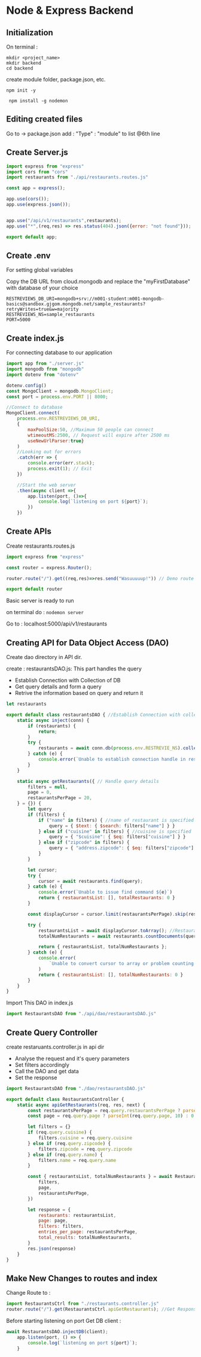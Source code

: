 # Node & Express Backend
## Initialization
On terminal :
```
mkdir <project_name>
mkdir backend
cd backend
```
create module folder, package.json, etc.

` npm init -y `

` npm install -g nodemon`

## Editing created files
Go to -> package.json
add : "Type" : "module" to list @6th line

## Create Server.js

```js
import express from "express"
import cors from "cors"
import restaurants from "./api/restaurants.routes.js"

const app = express();

app.use(cors()); 
app.use(express.json());


app.use("/api/v1/restaurants",restaurants);
app.use("*",(req,res) => res.status(404).json({error: "not found"}));

export default app;
```
## Create .env
For setting global variables

Copy the DB URL from cloud.mongodb and replace the "myFirstDatabase" with database of your choice

```
RESTREVIEWS_DB_URI=mongodb+srv://m001-student:m001-mongodb-basics@sandbox.gjgom.mongodb.net/sample_restaurants?retryWrites=true&w=majority
RESTREVIEWS_NS=sample_restaurants
PORT=5000
```
## Create index.js
For connecting database to our application
```js
import app from "./server.js"
import mongodb from "mongodb"
import dotenv from "dotenv"

dotenv.config()
const MongoClient = mongodb.MongoClient;
const port = process.env.PORT || 8000;

//Connect to database
MongoClient.connect(
    process.env.RESTREVIEWS_DB_URI,
    {
        maxPoolSize:50, //Maximum 50 people can connect 
        wtimeoutMS:2500, // Request will expire after 2500 ms
        useNewUrlParser:true}
    )
    //Looking out for errors
    .catch(err => {
        console.error(err.stack);
        process.exit(1); // Exit
    })

    //Start the web server
    .then(async client =>{
        app.listen(port, ()=>{
            console.log(`listening on port ${port}`);
        })
    })

```
## Create APIs
Create restaurants.routes.js
```js
import express from "express"

const router = express.Router();

router.route("/").get((req,res)=>res.send("Wasuuuuup!")) // Demo route for "/"

export default router
```
Basic server is ready to run

on terminal do : 
`nodemon server`

Go to : localhost:5000/api/v1/restaurants

## Creating API for Data Object Access (DAO)
Create dao directory in API dir.

create : restaurantsDAO.js:
This part handles the query

* Establish Connection with Collection of DB
* Get query details and form a query
* Retrive the information based on query and return it

```js
let restaurants

export default class restaurantsDAO { //Establish Connection with collection
    static async inject(conn) {
        if (restaurants) {
            return;
        }
        try {
            restaurants = await conn.db(process.env.RESTREVIE_NS).collection("restaurant");
        } catch (e) {
            console.error(`Unable to establish connection handle in restaurantsDAO:${e}`);
        }
    }

    static async getRestaurants({ // Handle query details
        filters = null,
        page = 0,
        restaurantsPerPage = 20,
    } = {}) {
        let query
        if (filters) {
            if ("name" in filters) { //name of restaurant is specified
                query = { $text: { $search: filters["name"] } }
            } else if ("cuisine" in filters) { //cuisine is specified
                query = { "$cuisine": { $eq: filters["cuisine"] } }
            } else if ("zipcode" in filters) {
                query = { "address.zipcode": { $eq: filters["zipcode"] } }
            }
        }

        let cursor;
        try {
            cursor = await restaurants.find(query);
        } catch (e) {
            console.error(`Unable to issue find command ${e}`)
            return { restaurantsList: [], totalRestaurants: 0 }
        }

        const displayCursor = cursor.limit(restaurantsPerPage).skip(restaurantsPerPage * page)

        try {
            restaurantsList = await displayCursor.toArray(); //Restaurants List
            totalNumRestaurants = await restaurants.countDocuments(query); // Total Restaurants

            return { restaurantsList, totalNumRestaurants };
        } catch (e) {
            console.error(
                `Unable to convert cursor to array or problem counting documents : ${e}`
            )
            return { restaurantsList: [], totalNumRestaurants: 0 }
        }
    }
}
```
Import This DAO in index.js
```js
import RestaurantsDAO from "./api/dao/restaurantsDAO.js"
```
## Create Query Controller
create restaruants.controller.js in api dir

* Analyse the request and it's query parameters
* Set filters accordingly
* Call the DAO and get data
* Set the response  

```js
import RestaurantsDAO from "./dao/restaurantsDAO.js"

export default class RestaurantsController {
    static async apiGetRestaurants(req, res, next) {
        const restaurantsPerPage = req.query.restaurantsPerPage ? parseInt(req.query.restaurantsPerPage, 10) : 20
        const page = req.query.page ? parseInt(req.query.page, 10) : 0

        let filters = {}
        if (req.query.cuisine) {
            filters.cuisine = req.query.cuisine
        } else if (req.query.zipcode) {
            filters.zipcode = req.query.zipcode
        } else if (req.query.name) {
            filters.name = req.query.name
        }

        const { restaurantsList, totalNumRestaurants } = await RestaurantsDAO.getRestaurants({
            filters,
            page,
            restaurantsPerPage,
        })

        let response = {
            restaurants: restaurantsList,
            page: page,
            filters: filters,
            entries_per_page: restaurantsPerPage,
            total_results: totalNumRestaurants,
        }
        res.json(response)
    }
}
```
## Make New Changes to routes and index
Change Route to :
```js
import RestaurantsCtrl from "./restaurants.controller.js" 
router.route("/").get(RestaurantsCtrl.apiGetRestaurants); //Get Response as Restataurants
```

Before starting listening on port Get DB client :
```js
await RestaurantsDAO.injectDB(client);
    app.listen(port, () => {
        console.log(`listening on port ${port}`);
    }
```


